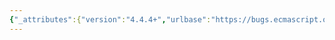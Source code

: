 ```yaml
---
{"_attributes":{"version":"4.4.4+","urlbase":"https://bugs.ecmascript.org/","maintainer":"dherman@mozilla.com"},"bug":{"bug_id":3410,"creation_ts":"2014-12-07 12:14:00 -0800","short_desc":"18.2.1.2 EvalDeclarationInstantiation: Missing binding checks and initialization","delta_ts":"2015-02-12 12:17:40 -0800","product":"Draft for 6th Edition","component":"technical issue","version":"Rev 28: October 14, 2014 Draft","rep_platform":"All","op_sys":"All","bug_status":"RESOLVED","resolution":"FIXED","priority":"Normal","bug_severity":"normal","everconfirmed":true,"reporter":{"uid":"andrebargull","name":"André Bargull"},"assigned_to":{"uid":"allen","name":"Allen Wirfs-Brock"},"long_desc":[{"commentid":10818,"comment_count":0,"who":{"uid":"andrebargull","name":"André Bargull"},"bug_when":"2014-12-07 12:14:59 -0800","thetext":"18.2.1.2 Runtime Semantics: EvalDeclarationInstantiation( body, varEnv, lexEnv, strict)\n\n\nSteps 15.d.i and 16.b.i need to check if the binding is already present before calling CreateMutableBinding.\n\n\n15.d.i.\n---\n1. Let bindingPresent be varEnvRec's HasBinding(fn).\n2. If bindingPresent is false, then\n  a. CreateMutableBinding\n  b. InitializeBinding\n3. Else,\n  a. SetMutableBinding\n---\n\n\n16.b.i.\n---\n1. Let bindingPresent be varEnvRec's HasBinding(vn).\n2. If bindingPresent is false, then\n  a. CreateMutableBinding\n  b. InitializeBinding with undefined\n---"},{"commentid":12104,"comment_count":1,"who":{"uid":"allen","name":"Allen Wirfs-Brock"},"bug_when":"2015-02-04 13:21:35 -0800","thetext":"fixed in rev33 editor's draft"},{"commentid":12445,"comment_count":2,"who":{"uid":"allen","name":"Allen Wirfs-Brock"},"bug_when":"2015-02-12 12:17:40 -0800","thetext":"fixed in rev33"}]}}
---
```

